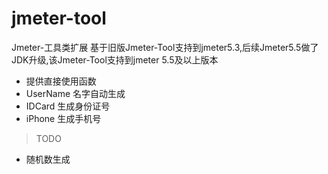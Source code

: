 # jmeter-tool
Jmeter-工具类扩展
基于旧版Jmeter-Tool支持到jmeter5.3,后续Jmeter5.5做了JDK升级,该Jmeter-Tool支持到jmeter 5.5及以上版本
* 提供直接使用函数
* UserName 名字自动生成
* IDCard 生成身份证号
* iPhone 生成手机号
>TODO
* 随机数生成
